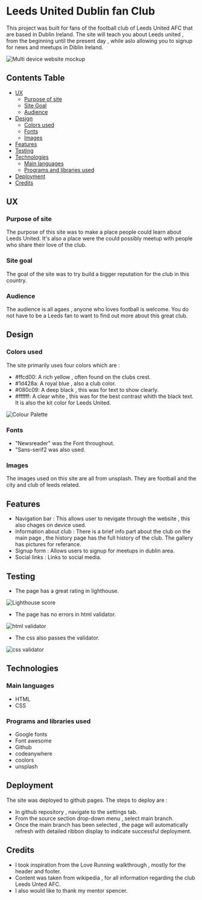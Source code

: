 # Leeds United Dublin fan Club

This project was built for fans of the football club of Leeds United AFC that are based in Dublin Ireland. The site will teach you about Leeds united , from the beginning until the present day , while aslo allowing you to signup for news and meetups in Diblin Ireland.

![Multi device website mockup](https://github.com/Landfish744/Milestone_Project_1/blob/main/assets/images/Mockup%20devices.png)

## Contents Table

- [UX](#ux "UX")
  - [Purpose of site](#purpose-of-site "Purpose of site")
  - [Site Goal](#site-goal "Site Goal")
  - [Audience](#audience "Audience")
- [Design](#design "Design")
  - [Colors used](#colors-used "Colors used")
  - [Fonts](#fonts "Fonts")
  - [Images](#images "Images")
- [Features](#features "Features")
- [Testing](#testing "Testing")
- [Technologies](#technologies "Technologies")
  - [Main languages](#main-languages "Main languages")
  - [Programs and libraries used](#programs-and-libraries-used "Programs and libraries used")
- [Deployment](#deployment "Deployment")
- [Credits](#credits "Credits")


## UX 

### Purpose of site 

The purpose of this site was to make a place people could learn about Leeds United. It's also a place were the could possibly meetup with people who share their love of the club.

### Site goal

The goal of the site was to try build a bigger reputation for the club in this country.

### Audience 

The audience is all agaes , anyone who loves football is welcome. You do not have to be a Leeds fan to want to find out more about this great club.

## Design 

### Colors used 

The site primarily uses four colors which are :

- #ffcd00: A rich yellow , often found on the clubs crest.
- #1d428a: A royal blue , also a club color.
- #080c09: A deep black , this was for text to show clearly.
- #ffffff: A clear white , this was for the best contrast whith the black text. It is also the kit color for Leeds United.

![Colour Palette](https://github.com/Landfish744/Milestone_Project_1/blob/main/assets/images/Colors-Milestone-project-1.png)

### Fonts

- "Newsreader" was the Font throughout.
- "Sans-serif2 was also used.

### Images

The images used on this site are all from unsplash. They are football and the city and club of leeds related.

## Features 

- Navigation bar : This allows user to nevigate through the website , this also chages on device used.
- Information about club : There is a brief info part about the club on the main page , the history page has the full history of the club. The gallery has pictures for referance.
- Signup form : Allows users to signup for meetups in dublin area.
- Social links : Links to social media.

## Testing 

- The page has a great rating in lighthouse.

![Lighthouse score](https://github.com/Landfish744/Milestone_Project_1/blob/main/assets/images/Lighthouse%20score.png)

- The page has no errors in html validator.

![html validator](https://github.com/Landfish744/Milestone_Project_1/blob/main/assets/images/HTML%20validator.png)

- The css also passes the validator.

![css validator](https://github.com/Landfish744/Milestone_Project_1/blob/main/assets/images/CSS%20validator.png)

## Technologies

### Main languages

- HTML
- CSS 

### Programs and libraries used

- Google fonts 
- Font awesome
- Github 
- codeanywhere
- coolors
- unsplash

## Deployment

The site was deployed to github pages. The steps to deploy are :

- In github repository , navigate to the settings tab.
- From the source section drop-down menu , select main branch.
- Once the main branch has been selected , the page will automatically refresh with detailed ribbon display to indicate successful deployment.

## Credits 

- I took inspiration from the Love Running walkthrough , mostly for the header and footer.
- Content was taken from wikipedia , for all information regarding the club Leeds Unted AFC.
- I also would like to thank my mentor spencer.